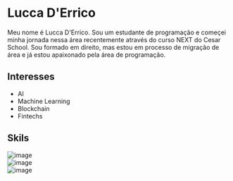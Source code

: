# Lucca D'Errico
Meu nome é Lucca D'Errico. Sou um estudante de programação e começei minha jornada nessa área recentemente
através do curso NEXT do Cesar School.
Sou formado em direito, mas estou em processo de migração de área e já estou apaixonado pela área de programação.

## Interesses
* AI
* Machine Learning
* Blockchain
* Fintechs

## Skils
![image](https://user-images.githubusercontent.com/86860708/137404940-bc860c11-63ce-495f-8586-fac6b913ff28.png)   
![image](https://user-images.githubusercontent.com/86860708/137404590-8166d0df-52a9-4bab-a773-21769c18d076.png)   
![image](https://user-images.githubusercontent.com/86860708/137404737-89e2094e-497d-4f60-b750-e12df10802a6.png)

